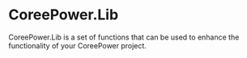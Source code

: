 # CoreePower.Lib
CoreePower.Lib is a set of functions that can be used to enhance the functionality of your CoreePower project.
